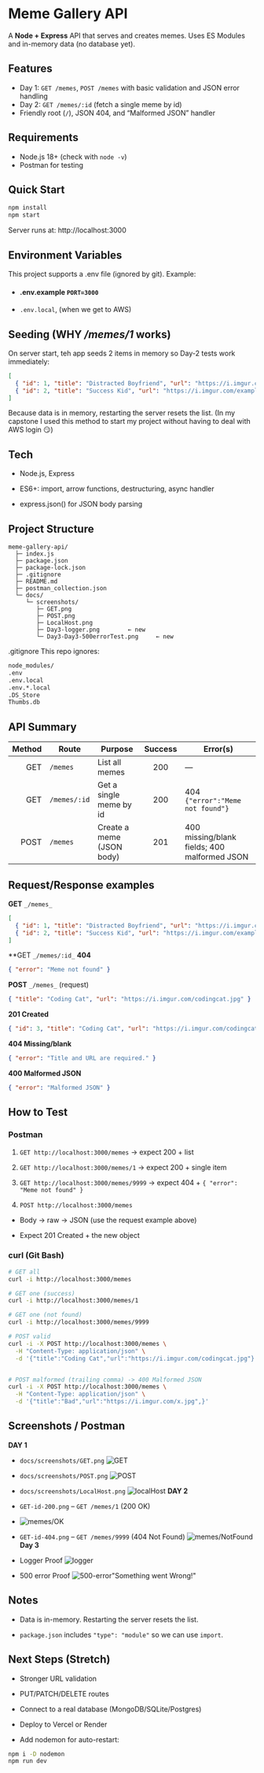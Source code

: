 # Meme Gallery API

A  **Node + Express** API that serves and creates memes. Uses ES Modules and in-memory data (no database yet).

## Features
- Day 1: `GET /memes`, `POST /memes` with basic validation and JSON error handling
- Day 2: `GET /memes/:id` (fetch a single meme by id)
- Friendly root (`/`), JSON 404, and “Malformed JSON” handler

## Requirements
- Node.js 18+ (check with `node -v`)
- Postman for testing

## Quick Start
```bash
npm install
npm start
```
Server runs at: http://localhost:3000

## Environment Variables
This project supports a .env file (ignored by git). Example:

- #### .env.example  `PORT=3000`

- `.env.local`, (when we get to AWS) 

## Seeding (WHY _/memes/1_ works)
On server start, teh app seeds 2 items in memory so Day-2 tests work immediately:
```json
[
  { "id": 1, "title": "Distracted Boyfriend", "url": "https://i.imgur.com/example1.jpg" },
  { "id": 2, "title": "Success Kid", "url": "https://i.imgur.com/example2.jpg" }
]
```
Because data is in memory, restarting the server resets the list. 
(In my capstone I used this method to start my project without having to deal with AWS login 😏)

## Tech
- Node.js, Express

- ES6+: import, arrow functions, destructuring, async handler

- express.json() for JSON body parsing

## Project Structure
```
meme-gallery-api/
  ├─ index.js
  ├─ package.json
  ├─ package-lock.json
  ├─ .gitignore
  ├─ README.md
  ├─ postman_collection.json
  └─ docs/
     └─ screenshots/
        ├─ GET.png
        ├─ POST.png
        ├─ LocalHost.png
        ├─ Day3-logger.png        ← new
        └─ Day3-Day3-500errorTest.png     ← new

```
.gitignore
This repo ignores:

```bash
node_modules/
.env
.env.local
.env.*.local
.DS_Store
Thumbs.db
```
## API Summary
| Method | Route        | Purpose                   | Success | Error(s)                                     |
| -----: | ------------ | ------------------------- | :-----: | -------------------------------------------- |
|    GET | `/memes`     | List all memes            |   200   | —                                            |
|    GET | `/memes/:id` | Get a single meme by id   |   200   | 404 `{"error":"Meme not found"}`             |
|   POST | `/memes`     | Create a meme (JSON body) |   201   | 400 missing/blank fields; 400 malformed JSON |

## Request/Response examples

**GET** `_/memes_`
```json
[
  { "id": 1, "title": "Distracted Boyfriend", "url": "https://i.imgur.com/example1.jpg" },
  { "id": 2, "title": "Success Kid", "url": "https://i.imgur.com/example2.jpg" }
]
```

**GET `_/memes/:id_` **404**
```json
{ "error": "Meme not found" }
```
**POST** `_/memes_` (request)
```json
{ "title": "Coding Cat", "url": "https://i.imgur.com/codingcat.jpg" }
```
**201 Created**
```json
{ "id": 3, "title": "Coding Cat", "url": "https://i.imgur.com/codingcat.jpg" }
```
**404 Missing/blank**
```json
{ "error": "Title and URL are required." }
```
**400 Malformed JSON**
```json
{ "error": "Malformed JSON" }
```
## How to Test
  ### Postman
1. `GET http://localhost:3000/memes` → expect 200 + list

2. `GET http://localhost:3000/memes/1` → expect 200 + single item

3. `GET http://localhost:3000/memes/9999` → expect 404 + `{ "error": "Meme not found" }`

4. `POST http://localhost:3000/memes`

- Body → raw → JSON (use the request example above)

- Expect 201 Created + the new object

### curl (Git Bash)
```bash
# GET all
curl -i http://localhost:3000/memes

# GET one (success)
curl -i http://localhost:3000/memes/1

# GET one (not found)
curl -i http://localhost:3000/memes/9999

# POST valid
curl -i -X POST http://localhost:3000/memes \
  -H "Content-Type: application/json" \
  -d '{"title":"Coding Cat","url":"https://i.imgur.com/codingcat.jpg"}'


# POST malformed (trailing comma) -> 400 Malformed JSON
curl -i -X POST http://localhost:3000/memes \
  -H "Content-Type: application/json" \
  -d '{"title":"Bad","url":"https://i.imgur.com/x.jpg",}'
  ```
## Screenshots / Postman
**DAY 1**
- `docs/screenshots/GET.png`
![GET](docs/screenshots/GET.png)


- `docs/screenshots/POST.png`
![POST](docs/screenshots/POST.png)


- `docs/screenshots/LocalHost.png`
![localHost](docs/screenshots/LocalHost.png)
**DAY 2**
- `GET-id-200.png` – `GET /memes/1` (200 OK)
- ![memes/OK](docs/screenshots/Day2-memesOK.png)
- `GET-id-404.png` – `GET /memes/9999` (404 Not Found)
![memes/NotFound](docs/screenshots/Day2-memesNotFound.png)
**Day 3**
- Logger Proof
![logger](docs/screenshots/Day3-logger.png)
- 500 error Proof
  ![500-error"Something went Wrong!"](docs/screenshots/Day3-500errorTest.png)

## Notes
- Data is in-memory. Restarting the server resets the list.

- `package.json` includes `"type": "module"` so we can use `import`.

## Next Steps (Stretch)
- Stronger URL validation

- PUT/PATCH/DELETE routes

- Connect to a real database (MongoDB/SQLite/Postgres)

- Deploy to Vercel or Render

- Add nodemon for auto-restart:

```bash
npm i -D nodemon
npm run dev
```